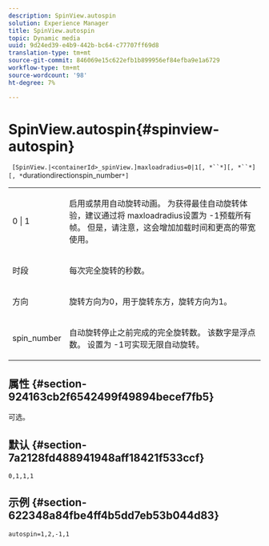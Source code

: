 ```yaml
---
description: SpinView.autospin
solution: Experience Manager
title: SpinView.autospin
topic: Dynamic media
uuid: 9d24ed39-e4b9-442b-bc64-c77707ff69d8
translation-type: tm+mt
source-git-commit: 846069e15c622efb1b899956ef84efba9e1a6729
workflow-type: tm+mt
source-wordcount: '98'
ht-degree: 7%

---
```



# SpinView.autospin{#spinview-autospin}

` [SpinView.|<containerId>_spinView.]maxloadradius=0|1[, *``*][, *``*][, *`durationdirectionspin_number`*]`

<table id="table_49FFD1BC53B846F09A6D214BC8C5C3FE"> 
 <tbody> 
  <tr> 
   <td colname="col1"> <p> <span class="codeph"> 0 | 1</span> </p> </td> 
   <td colname="col2"> <p> 启用或禁用自动旋转动画。 为获得最佳自动旋转体验，建议通过将<span class="codeph"> maxloadradius</span>设置为<span class="codeph"> -1</span>预载所有帧。 但是，请注意，这会增加加载时间和更高的带宽使用。 </p> </td> 
  </tr> 
  <tr> 
   <td colname="col1"> <p><span class="codeph"><span class="varname"> 时段</span></span> </p> </td> 
   <td colname="col2"> <p> 每次完全旋转的秒数。 </p> </td> 
  </tr> 
  <tr> 
   <td colname="col1"> <p> <span class="codeph"><span class="varname"> 方向</span></span> </p> </td> 
   <td colname="col2"> <p> 旋转方向为<span class="codeph">0</span>，用于旋转东方，旋转方向为<span class="codeph">1</span>。 </p> </td> 
  </tr> 
  <tr> 
   <td colname="col1"> <p> <span class="codeph"><span class="varname"> spin_number</span></span> </p> </td> 
   <td colname="col2"> <p> 自动旋转停止之前完成的完全旋转数。 该数字是浮点数。 设置为<span class="codeph"> -1</span>可实现无限自动旋转。 </p> </td> 
  </tr> 
 </tbody> 
</table>

## 属性 {#section-924163cb2f6542499f49894becef7fb5}

可选。

## 默认 {#section-7a2128fd488941948aff18421f533ccf}

`0,1,1,1`

## 示例 {#section-622348a84fbe4ff4b5dd7eb53b044d83}

`autospin=1,2,-1,1`
